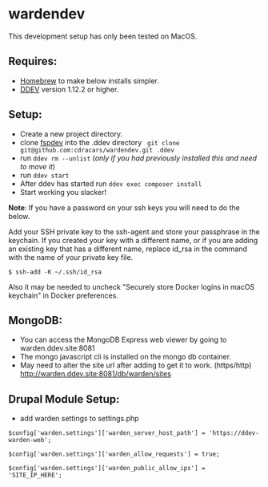 # wardendev

This development setup has only been tested on MacOS.

## Requires: 
- [Homebrew](https://docs.brew.sh/Installation) to make below installs simpler.
- [DDEV](https://ddev.readthedocs.io/en/stable/) version 1.12.2 or higher.

## Setup:
- Create a new project directory.
- clone [fspdev](https://github.com/cdracars/wardendev) into the .ddev directory
``` git clone git@github.com:cdracars/wardendev.git .ddev```
- run `ddev rm --unlist` (_only if you had previously installed this and need to move it_)
- run `ddev start`
- After ddev has started run `ddev exec composer install`
- Start working you slacker!

__Note__:
If you have a password on your ssh keys you will need to do the below.

Add your SSH private key to the ssh-agent and store your passphrase in the keychain. If you created your key with a different name, or if you are adding an existing key that has a different name, replace id_rsa in the command with the name of your private key file.

```$ ssh-add -K ~/.ssh/id_rsa```

Also it may be needed to uncheck "Securely store Docker logins in macOS keychain" in Docker preferences.

## MongoDB:
- You can access the MongoDB Express web viewer by going to warden.ddev.site:8081
- The mongo javascript cli is installed on the mongo db container.
- May need to alter the site url after adding to get it to work. (https/http) http://warden.ddev.site:8081/db/warden/sites

## Drupal Module Setup:
- add warden settings to settings.php

`$config['warden.settings']['warden_server_host_path'] = 'https://ddev-warden-web';`

`$config['warden.settings']['warden_allow_requests'] = true;`

`$config['warden.settings']['warden_public_allow_ips'] = 'SITE_IP_HERE';`
